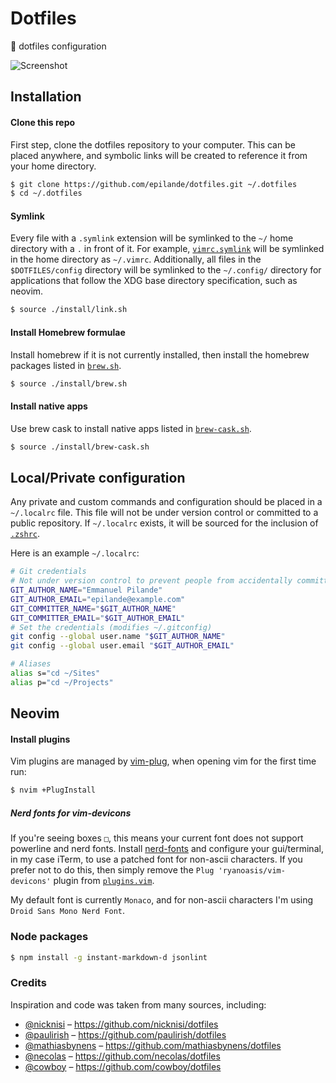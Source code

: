 # Dotfiles
:house_with_garden: dotfiles configuration

![Screenshot](http://i.imgur.com/lcfbXyE.png)


## Installation
#### Clone this repo
First step, clone the dotfiles repository to your computer. This can be placed anywhere, and symbolic links will be created to reference it from your home directory.
``` bash
$ git clone https://github.com/epilande/dotfiles.git ~/.dotfiles
$ cd ~/.dotfiles
```

#### Symlink
Every file with a `.symlink` extension will be symlinked to the `~/` home directory with a `.` in front of it. For example, [`vimrc.symlink`](vim/vimrc.symlink) will be symlinked in the home directory as `~/.vimrc`. Additionally, all files in the `$DOTFILES/config` directory will be symlinked to the `~/.config/` directory for applications that follow the XDG base directory specification, such as neovim.
``` bash
$ source ./install/link.sh
```

#### Install Homebrew formulae
Install homebrew if it is not currently installed, then install the homebrew packages listed in [`brew.sh`](install/brew.sh).
```bash
$ source ./install/brew.sh
```

#### Install native apps
Use brew cask to install native apps listed in [`brew-cask.sh`](install/brew-cask.sh).
```bash
$ source ./install/brew-cask.sh
```


## Local/Private configuration
Any private and custom commands and configuration should be placed in a `~/.localrc` file. This file will not be under version control or committed to a public repository. If `~/.localrc` exists, it will be sourced for the inclusion of [`.zshrc`](zsh/zshrc.symlink).

Here is an example `~/.localrc`:
```bash
# Git credentials
# Not under version control to prevent people from accidentally committing with your details
GIT_AUTHOR_NAME="Emmanuel Pilande"
GIT_AUTHOR_EMAIL="epilande@example.com"
GIT_COMMITTER_NAME="$GIT_AUTHOR_NAME"
GIT_COMMITTER_EMAIL="$GIT_AUTHOR_EMAIL"
# Set the credentials (modifies ~/.gitconfig)
git config --global user.name "$GIT_AUTHOR_NAME"
git config --global user.email "$GIT_AUTHOR_EMAIL"

# Aliases
alias s="cd ~/Sites"
alias p="cd ~/Projects"
```


## Neovim
#### Install plugins
Vim plugins are managed by [vim-plug](https://github.com/junegunn/vim-plug), when opening vim for the first time run:
```bash
$ nvim +PlugInstall
```

##### Nerd fonts for vim-devicons
If you're seeing boxes `□`, this means your current font does not support
powerline and nerd fonts. Install [nerd-fonts](https://github.com/ryanoasis/nerd-fonts#font-installation) and configure your gui/terminal, in my case iTerm, to use a patched font for non-ascii characters. If you prefer not to do this, then simply remove the `Plug 'ryanoasis/vim-devicons'` plugin from [`plugins.vim`](vim/vim.symlink/plugins.vim).

My default font is currently `Monaco`, and for non-ascii characters I'm using `Droid Sans Mono Nerd Font`.


### Node packages
```bash
$ npm install -g instant-markdown-d jsonlint
```


### Credits
Inspiration and code was taken from many sources, including:

- [@nicknisi](https://github.com/nicknisi) – https://github.com/nicknisi/dotfiles
- [@paulirish](https://github.com/paulirish) – https://github.com/paulirish/dotfiles
- [@mathiasbynens](https://github.com/mathiasbynens) – https://github.com/mathiasbynens/dotfiles
- [@necolas](https://github.com/necolas) – https://github.com/necolas/dotfiles
- [@cowboy](https://github.com/cowboy) – https://github.com/cowboy/dotfiles
